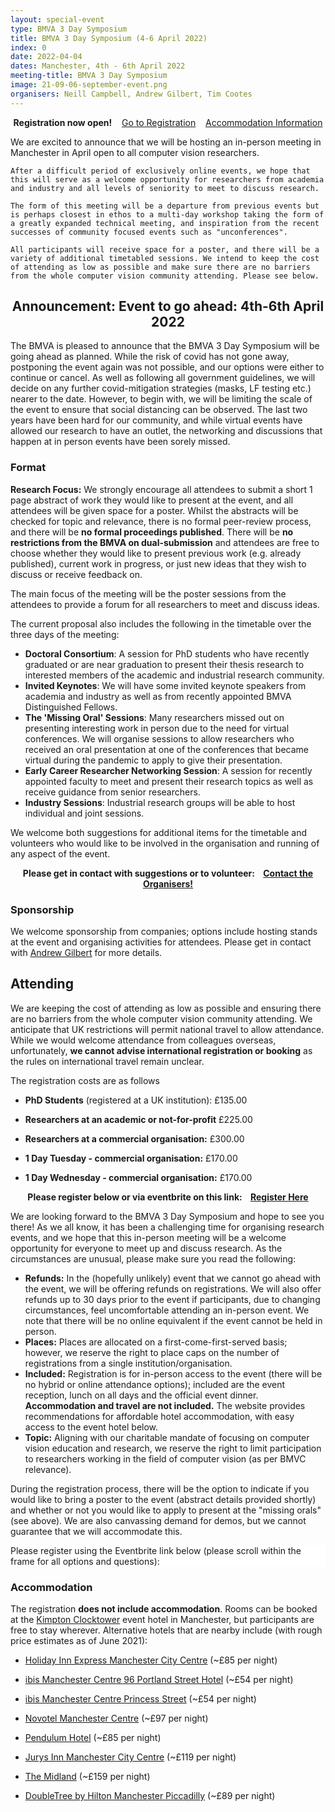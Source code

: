 ```yaml
---
layout: special-event
type: BMVA 3 Day Symposium 
title: BMVA 3 Day Symposium (4-6 April 2022)
index: 0
date: 2022-04-04
dates: Manchester, 4th - 6th April 2022
meeting-title: BMVA 3 Day Symposium 
image: 21-09-06-september-event.png
organisers: Neill Campbell, Andrew Gilbert, Tim Cootes
---
```


<div class="alert mt-3 alert-success" style="text-align:center;">
    <span><strong>Registration now open!</strong></span>
        &nbsp;&nbsp;<span>
        <a class="btn btn-success mt-1 mb-1" role="button" href="#attending">Go to Registration</a></span>
        &nbsp;&nbsp;<span>
        <a class="btn btn-success mt-1 mb-1" role="button" href="#accommodation">Accommodation Information</a></span>
</div>


<p>
    We are excited to announce that we will be hosting an in-person meeting in Manchester in April open to all computer vision researchers. 

    After a difficult period of exclusively online events, we hope that this will serve as a welcome opportunity for researchers from academia and industry and all levels of seniority to meet to discuss research.

    The form of this meeting will be a departure from previous events but is perhaps closest in ethos to a multi-day workshop taking the form of a greatly expanded technical meeting, and inspiration from the recent successes of community focused events such as "unconferences".

    All participants will receive space for a poster, and there will be a variety of additional timetabled sessions. We intend to keep the cost of attending as low as possible and make sure there are no barriers from the whole computer vision community attending. Please see below.
</p>

<div class="alert mt-3 alert-danger">
<h2 style="text-align:center;">Announcement: Event to go ahead: 4th-6th April 2022</h2>
<p>
    The BMVA is pleased to announce that the BMVA 3 Day Symposium will be going ahead as planned. While the risk of covid has not gone away, postponing the event again was not possible, and our options were either to continue or cancel. As well as following all government guidelines, we will decide on any further covid-mitigation strategies (masks, LF testing etc.) nearer to the date. However, to begin with, we will be limiting the scale of the event to ensure that social distancing can be observed. The last two years have been hard for our community, and while virtual events have allowed our research to have an outlet, the networking and discussions that happen at in person events have been sorely missed.  
</p>
</div>



### Format

<div class="alert mt-3 alert-warning" style="">
    <span><strong>Research Focus:</strong> We strongly encourage all attendees to submit a short 1 page abstract of work they would like to present at the event, and all attendees will be given space for a poster. Whilst the abstracts will be checked for topic and relevance, there is no formal peer-review process, and there will be <strong>no formal proceedings published</strong>. There will be <strong>no restrictions from the BMVA on dual-submission</strong> and attendees are free to choose whether they would like to present previous work (e.g. already published), current work in progress, or just new ideas that they wish to discuss or receive feedback on.</span>
</div>

The main focus of the meeting will be the poster sessions from the attendees to provide a forum for all researchers to meet and discuss ideas.

The current proposal also includes the following in the timetable over the three days of the meeting:

- **Doctoral Consortium**: A session for PhD students who have recently graduated or are near graduation to present their thesis research to interested members of the academic and industrial research community.
- **Invited Keynotes**: We will have some invited keynote speakers from academia and industry as well as from recently appointed BMVA Distinguished Fellows.
- **The 'Missing Oral' Sessions**: Many researchers missed out on presenting interesting work in person due to the need for virtual conferences. We will organise sessions to allow researchers who received an oral presentation at one of the conferences that became virtual during the pandemic to apply to give their presentation.
- **Early Career Researcher Networking Session**: A session for recently appointed faculty to meet and present their research topics as well as receive guidance from senior researchers.
- **Industry Sessions**: Industrial research groups will be able to host individual and joint sessions.

We welcome both suggestions for additional items for the timetable and volunteers who would like to be involved in the organisation and running of any aspect of the event.

<div class="alert mt-3 alert-warning" style="text-align:center;">
<span><strong>Please get in contact with suggestions or to volunteer: &nbsp;&nbsp;
<a class="btn btn-warning" role="button" href="mailto:bmva-september-event@googlegroups.com">Contact the Organisers!</a></strong></span>
</div>


### Sponsorship

We welcome sponsorship from companies; options include hosting stands at the event and organising activities for attendees.
Please get in contact with [Andrew Gilbert](mailto:a.gilbert@surrey.ac.uk) for more details.


## Attending

<!--
<div class="alert mt-3 alert-success" style="text-align:center;">
<span><strong>Details on registration will be released in May</strong></span>
</div>
-->

We are keeping the cost of attending as low as possible and ensuring there are no barriers from the whole computer vision community attending. We anticipate that UK restrictions will permit national travel to allow attendance. While we would welcome attendance from colleagues overseas, unfortunately, <strong>we cannot advise international registration or booking</strong> as the rules on international travel remain unclear.

<!--
<div class="alert mt-3 alert-info" style="">
    <h3 style="text-align:center;">Registration will be open soon..</h3>
    
    <span>Please read the following before <strong>registering using the Eventbrite link below</strong>.</span>
    <span>Places are available on a first-come, first-served basis so <strong>please book early!</strong></span>
    <span>Details about booking accommodation can be found <a href="#accommodation">below</a>.</span>
    
</div>
-->

The registration costs are as follows 
- **PhD Students** (registered at a UK institution):  £135.00

- **Researchers at an academic or not-for-profit**   £225.00

- **Researchers at a commercial organisation:**   £300.00

- **1 Day Tuesday - commercial organisation:**   £170.00

- **1 Day Wednesday - commercial organisation:**   £170.00


<div class="alert mt-3 alert-info" style="text-align:center;">
<span><strong>Please register below or via eventbrite on this link: &nbsp;&nbsp;
<a class="btn btn-warning" role="button" href="https://www.eventbrite.co.uk/e/bmva-april-event-tickets-159841505245">Register Here</a></strong></span>
</div>



We are looking forward to the BMVA 3 Day Symposium and hope to see you there! As we all know, it has been a challenging time for organising research events, and we hope that this in-person meeting will be a welcome opportunity for everyone to meet up and discuss research. As the circumstances are unusual, please make sure you read the following:

- **Refunds:** In the (hopefully unlikely) event that we cannot go ahead with the event, we will be offering refunds on registrations. We will also offer refunds up to 30 days prior to the event if participants, due to changing circumstances, feel uncomfortable attending an in-person event. We note that there will be no online equivalent if the event cannot be held in person. 
- **Places:** Places are allocated on a first-come-first-served basis; however, we reserve the right to place caps on the number of registrations from a single institution/organisation.
- **Included:** Registration is for in-person access to the event (there will be no hybrid or online attendance options); included are the event reception, lunch on all days and the official event dinner. **Accommodation and travel are not included.** The website provides recommendations for affordable hotel accommodation, with easy access to the event hotel below.
- **Topic:** Aligning with our charitable mandate of focusing on computer vision education and research, we reserve the right to limit participation to researchers working in the field of computer vision (as per BMVC relevance).

During the registration process, there will be the option to indicate if you would like to bring a poster to the event (abstract details provided shortly) and whether or not you would like to apply to present at the "missing orals" (see above). We are also canvassing demand for demos, but we cannot guarantee that we will accommodate this.

<div class="row pt-3 pl-3 pr-3">
    <div class="container-fluid pb-3">
        <div class="card p-1" style="background: #FFFFFF"> <!--F8F7FA-->
            <div class="card-body mx-auto">
              Please register using the Eventbrite link below (please scroll within the frame for all options and questions):
            </div>
            <div id="eventbrite-widget-container-159841505245"></div>
        </div>
    </div>
</div>


<script src="https://www.eventbrite.co.uk/static/widgets/eb_widgets.js"></script>

<script type="text/javascript">
    var exampleCallback = function() {
        console.log('Order complete!');
    };

    function getWidth() {
      if (self.innerWidth) {
        return self.innerWidth;
      }

      if (document.documentElement && document.documentElement.clientWidth) {
        return document.documentElement.clientWidth;
      }

      if (document.body) {
        return document.body.clientWidth;
      }
    }

    var height_to_use = 550;

    if (getWidth() < 1000) {
        height_to_use = 700;
    }

    if (getWidth() < 800) {
        height_to_use = 750;
    }

    if (getWidth() < 550) {
        height_to_use = 750;
    }

    window.EBWidgets.createWidget({
        // Required
        widgetType: 'checkout',
        eventId: '159841505245',

        //modal: true,
        //modalTriggerElementId: "eventbrite-widget-trigger",

        iframeContainerId: 'eventbrite-widget-container-159841505245',
        // Optional
        iframeContainerHeight: height_to_use,  // Widget height in pixels. Defaults to a minimum of 425px if not provided
        iFrameAutoAdapt: 100,
        onOrderComplete: exampleCallback  // Method called when an order has successfully completed
    });
</script>




### Accommodation

The registration **does not include accommodation**. Rooms can be booked at the [Kimpton Clocktower](https://www.kimptonclocktowerhotel.com) event hotel in Manchester, but participants are free to stay wherever. Alternative hotels that are nearby include (with rough price estimates as of June 2021):

- [Holiday Inn Express Manchester City Centre](https://www.ihg.com/holidayinnexpress/hotels/gb/en/manchester/mancc/hoteldetail) (~£85 per night)

- [ibis Manchester Centre 96 Portland Street Hotel](https://all.accor.com/united-kingdom/index.en.shtml) (~£54 per night)
- [ibis Manchester Centre Princess Street](https://all.accor.com/united-kingdom/index.en.shtml) (~£54 per night)


- [Novotel Manchester Centre](http://novotelcentre.atmanchesterhotels.com/en/) (~£97 per night)


- [Pendulum Hotel](https://www.pendulumhotel.co.uk/) (~£85 per night)


- [Jurys Inn Manchester City Centre](https://www.jurysinns.com/hotels/manchester) (~£119 per night)

- [The Midland](https://www.themidlandhotel.co.uk/) (~£159 per night)

- [DoubleTree by Hilton Manchester Piccadilly](https://www.hilton.com/en/hotels/manpddi-doubletree-manchester-piccadilly/) (~£89 per night)
